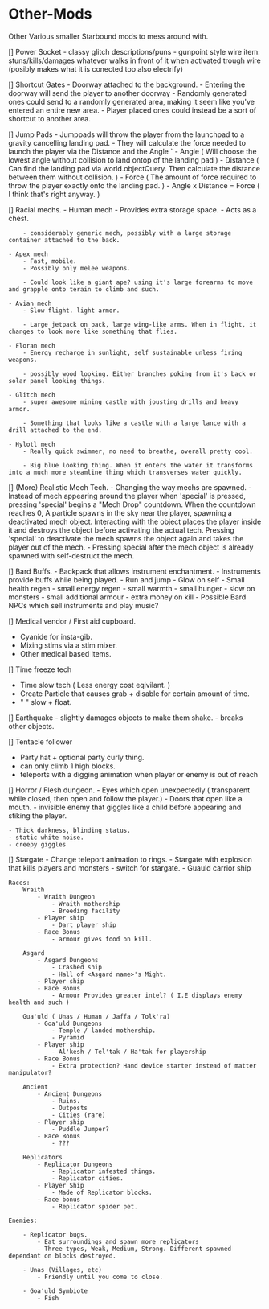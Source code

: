 Other-Mods
==========

Other Various smaller Starbound mods to mess around with.

[]  Power Socket
    	- classy glitch descriptions/puns
    	- gunpoint style wire item: stuns/kills/damages whatever walks in front of it when activated trough wire (posibly makes what it is conected too also electrify)


[]  Shortcut Gates
	- Doorway attached to the background.
	- Entering the doorway will send the player to another doorway
		- Randomly generated ones could send to a randomly generated area, making it seem like you've entered an entire new area.
		- Player placed ones could instead be a sort of shortcut to another area.
  

[]  Jump Pads
    	- Jumppads will throw the player from the launchpad to a gravity cancelling landing pad.
	- They will calculate the force needed to launch the player via the Distance and the Angle
`		- Angle ( Will choose the lowest angle without collision to land ontop of the landing pad )
		- Distance ( Can find the landing pad via world.objectQuery. Then calculate the distance between them without collision. )
		- Force ( The amount of force required to throw the player exactly onto the landing pad. )
		- Angle x Distance = Force ( I think that's right anyway. )


[] Racial mechs.
	- Human mech
		- Provides extra storage space.
		- Acts as a chest.

		- considerably generic mech, possibly with a large storage container attached to the back.

	- Apex mech
		- Fast, mobile.
		- Possibly only melee weapons.
		
		- Could look like a giant ape? using it's large forearms to move and grapple onto terain to climb and such.

	- Avian mech
		- Slow flight. light armor.

		- Large jetpack on back, large wing-like arms. When in flight, it changes to look more like something that flies.
 
	- Floran mech
		- Energy recharge in sunlight, self sustainable unless firing weapons.

		- possibly wood looking. Either branches poking from it's back or solar panel looking things.

	- Glitch mech
		- super awesome mining castle with jousting drills and heavy armor.

		- Something that looks like a castle with a large lance with a drill attached to the end.

	- Hylotl mech
		- Really quick swimmer, no need to breathe, overall pretty cool.

		- Big blue looking thing. When it enters the water it transforms into a much more steamline thing which transverses water quickly.


[] (More) Realistic Mech Tech.
	- Changing the way mechs are spawned.
		- Instead of mech appearing around the player when 'special' is pressed, pressing 'special' begins a "Mech Drop" countdown.
		  When the countdown reaches 0, A particle spawns in the sky near the player, spawning a deactivated mech object.
		  Interacting with the object places the player inside it and destroys the object before activating the actual tech.
		  Pressing 'special' to deactivate the mech spawns the object again and takes the player out of the mech.
		- Pressing special after the mech object is already spawned with self-destruct the mech.



[] Bard Buffs.
	- Backpack that allows instrument enchantment.
	- Instruments provide buffs while being played.
		- Run and jump
		- Glow on self
		- Small health regen
		- small energy regen
		- small warmth
		- small hunger
		- slow on monsters
		- small additional armour
		- extra money on kill
	- Possible Bard NPCs which sell instruments and play music?


[] Medical vendor / First aid cupboard.
  - Cyanide for insta-gib.
  - Mixing stims via a stim mixer.
  - Other medical based items.


[] Time freeze tech
  - Time slow tech ( Less energy cost eqivilant. )
  - Create Particle that causes grab + disable for certain amount of time.
  - "                                 " slow + float.


[] Earthquake
	- slightly damages objects to make them shake.
	- breaks other objects.


[] Tentacle follower
  - Party hat + optional party curly thing.
  - can only climb 1 high blocks.
  - teleports with a digging animation when player or enemy is out of reach


[] Horror / Flesh dungeon.
	- Eyes which open unexpectedly ( transparent while closed, then open 	and follow the player.)
	- Doors that open like a mouth.
	- invisible enemy that giggles like a child before appearing and stiking 	the player.
	
	- Thick darkness, blinding status.
	- static white noise.
	- creepy giggles


[] Stargate
	- Change teleport animation to rings.
	- Stargate with explosion that kills players and monsters
	- switch for stargate.
	- Guauld carrior ship
	
	Races:
		Wraith
			- Wraith Dungeon
				- Wraith mothership
				- Breeding facility
			- Player ship
				- Dart player ship
			- Race Bonus
				- armour gives food on kill.

		Asgard
			- Asgard Dungeons
				- Crashed ship
				- Hall of <Asgard name>'s Might.
			- Player ship
			- Race Bonus
				- Armour Provides greater intel? ( I.E displays enemy health and such )

		Gua'uld ( Unas / Human / Jaffa / Tolk'ra)
			- Goa'uld Dungeons
				- Temple / landed mothership.
				- Pyramid
			- Player ship
				- Al'kesh / Tel'tak / Ha'tak for playership
			- Race Bonus
				- Extra protection? Hand device starter instead of matter manipulator?

		Ancient
			- Ancient Dungeons
				- Ruins.
				- Outposts
				- Cities (rare)
			- Player ship
				- Puddle Jumper?
			- Race Bonus
				- ???

		Replicators
			- Replicator Dungeons
				- Replicator infested things.
				- Replicator cities.
			- Player Ship
				- Made of Replicator blocks.
			- Race bonus
				- Replicator spider pet.
		
	Enemies:
	
		- Replicator bugs. 
			- Eat surroundings and spawn more replicators
			- Three types, Weak, Medium, Strong. Different spawned dependant on blocks destroyed.
	
		- Unas (Villages, etc)
			- Friendly until you come to close.

		- Goa'uld Symbiote
			- Fish

